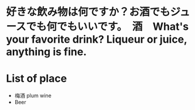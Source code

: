 # 好きな飲み物は何ですか？お酒でもジュースでも何でもいいです。　酒　What's your favorite drink? Liqueur or juice, anything is fine.

# List of place
- 梅酒 plum wine
- Beer
